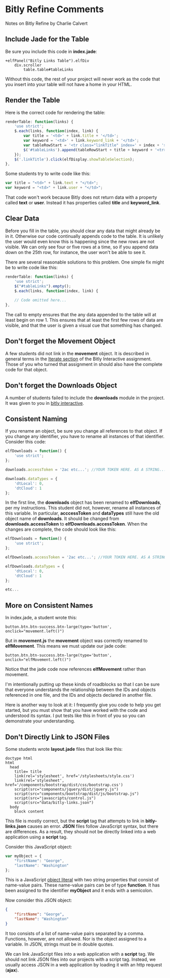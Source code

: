 # Bitly Refine Comments

Notes on Bitly Refine by Charlie Calvert

## Include Jade for the Table

Be sure you include this code in **index.jade**:

```jade
+elfPanel("Bitly Links Table").elfDiv
    div.scroller
        table.table#tableLinks
```

Without this code, the rest of your project will never work as the code that you insert into your table will not have a home in your HTML.

## Render the Table

Here is the correct code for rendering the table:

```javascript
renderTable: function(links) {
    'use strict';
    $.each(links, function(index, link) {
        var title = '<td>' + link.title + '</td>';
        var keyword = '<td>' + link.keyword_link + '</td>';
        var tableRowStart = '<tr class="linkTitle" index=' + index + '>';
        $('#tableLinks').append(tableRowStart + title + keyword + '<tr>');
    });
    $('.linkTitle').click(elfDisplay.showTableSelection);
},
```

Some students try to write code like this:

```javascript
var title = "<td>" + link.text + "</td>";
var keyword = "<td>" + link.user + "</td>";
```

That code won't work because Bitly does not return data with a property called **text** or **user**. Instead it has properties called **title** and **keyword_link**.

## Clear Data

Before you fill in the table, you should clear any data that might already be in it. Otherwise our code continually appends code to the table. It is unlikely the user would even know this is happening since the new rows are not visible. We can only see four or five rows at a time, so if you append data down on the 25th row, for instance, the user won't be able to see it.

There are several reasonable solutions to this problem. One simple fix might be to write code like this:

```javascript
renderTable: function(links) {
    'use strict';
    $("#tableLinks").empty();
    $.each(links, function(index, link) { 
    
    // Code omitted here...
},
```

The call to empty ensures that the any data appended to the table will at least begin on row 1. This ensures that at least the first few rows of data are visible, and that the user is given a visual cue that something has changed.

## Don't forget the Movement Object

A few students did not link in the **movement** object. It is described in general terms in the [Iterate section][bii] of the Bitly Interactive assignment. Those of you who turned that assignment in should also have the complete code for that object.

[bii]:http://www.ccalvert.net/books/CloudNotes/Assignments/BitlyInteractive.html#iterate

## Don't forget the Downloads Object

A number of students failed to include the **downloads** module in the project. It was given to you in [bitly interactive][bid].

[bid]: http://www.ccalvert.net/books/CloudNotes/Assignments/BitlyInteractive.html#the-downloads-module

## Consistent Naming

If you rename an object, be sure you change all references to that object. If you change any identifier, you have to rename all instances of that identifier. Consider this code:

```javascript
elfDownloads = function() {
    'use strict';
};

downloads.accessToken = '2ac etc...'; //YOUR TOKEN HERE. AS A STRING...;

downloads.dataTypes = {
    'dtLocal': 0,
    'dtCloud': 1
};
```

In the first line, the **downloads** object has been renamed to **elfDownloads**, per my instructions. This student did not, however, rename all instances of this variable. In particular, **acccessToken** and **dataTypes** still have the old object name of **downloads**. It should be changed from **downloads.accessToken** to **elfDownloads.accessToken**. When the changes are complete, the code should look like this:

```javascript
elfDownloads = function() {
    'use strict';
};

elfDownloads.accessToken = '2ac etc...'; //YOUR TOKEN HERE. AS A STRING...;

elfDownloads.dataTypes = {
    'dtLocal': 0,
    'dtCloud': 1
};

etc...
```

## More on Consistent Names

In index.jade, a student wrote this:

```jade
button.btn.btn-success.btn-large(type='button', onclick="movement.left()")
```

But in **movement.js** the **movement** object was correctly renamed to **elfMovement**. This means we must update our jade code:

```jade
button.btn.btn-success.btn-large(type='button', onclick="elfMovement.left()")
```

Notice that the jade code now references **elfMovement** rather than movement.

I'm intentionally putting up these kinds of roadblocks so that I can be sure that everyone understands the relationship between the IDs and objects referenced in one file, and the IDs and objects declared in another file.

Here is another way to look at it: I frequently give you code to help you get started, but you must show that you have worked with the code and understood its syntax. I put tests like this in front of you so you can demonstrate your understanding.

## Don't Directly Link to JSON Files

Some students wrote **layout.jade** files that look like this:

```jade
doctype html
html
  head
    title= title
    link(rel='stylesheet', href='/stylesheets/style.css')
    link(rel='stylesheet', href='/components/bootstrap/dist/css/bootstrap.css')
    script(src="components/jquery/dist/jquery.js")
    script(src="components/bootstrap/dist/js/bootstrap.js")
    script(src="javascripts/control.js")
    script(src="data/bitly-links.json")
  body
    block content
```

This file is mostly correct, but the **script** tag that attempts to link in **bitly-links.json** causes an error. **JSON** files follow JavaScript syntax, but there are differences. As a result, they should not be directly linked into a web application using a **script** tag. 

Consider this JavaScript object:

```javascript
var myObject = {
	"firstName": "George",
	"lastName": "Washington"
};
```

This is a JavaScript [object literal](http://www.dyn-web.com/tutorials/object-literal/) with two string properties that consist of name-value pairs. These name-value pairs can be of type **function**. It has been assigned to the identifier **myObject** and it ends with a semicolon.

Now consider this JSON object:

```json
{
	"firstName": "George",
	"lastName": "Washington"
}
```

It too consists of a list of name-value pairs separated by a comma. Functions, however, are not allowed. Nor is the object assigned to a variable. In JSON, strings must be in double quotes.

We can link JavaScript files into a web application with a **script** tag. We should not link JSON files into our projects with a script tag. Instead, we usually access JSON in a web application by loading it with an http request (**ajax**).


